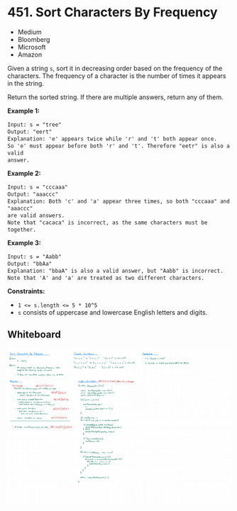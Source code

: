 # 451. Sort Characters By Frequency
- Medium
- Bloomberg
- Microsoft
- Amazon

Given a string `s`, sort it in decreasing order based on the frequency of the
characters. The frequency of a character is the number of times it appears in
the string.

Return the sorted string. If there are multiple answers, return any of them.

**Example 1:**
```
Input: s = "tree"
Output: "eert"
Explanation: 'e' appears twice while 'r' and 't' both appear once.
So 'e' must appear before both 'r' and 't'. Therefore "eetr" is also a valid
answer.
```

**Example 2:**
```
Input: s = "cccaaa"
Output: "aaaccc"
Explanation: Both 'c' and 'a' appear three times, so both "cccaaa" and "aaaccc"
are valid answers.
Note that "cacaca" is incorrect, as the same characters must be together.
```

**Example 3:**
```
Input: s = "Aabb"
Output: "bbAa"
Explanation: "bbaA" is also a valid answer, but "Aabb" is incorrect.
Note that 'A' and 'a' are treated as two different characters.
```

**Constraints:**
- `1 <= s.length <= 5 * 10^5`
- `s` consists of uppercase and lowercase English letters and digits.

## Whiteboard
![Whiteboard Image][whiteboard-image]

<!-- Refs -->
[whiteboard-image]: whiteboard.jpg
